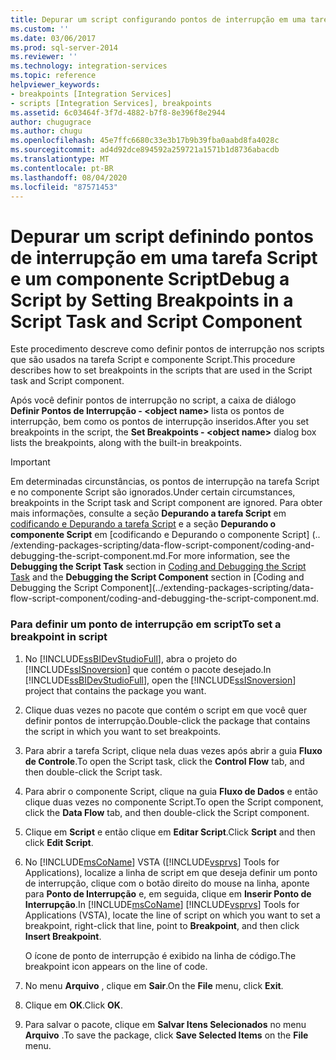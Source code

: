 ```yaml
---
title: Depurar um script configurando pontos de interrupção em uma tarefa Script e um componente de Script | Microsoft Docs
ms.custom: ''
ms.date: 03/06/2017
ms.prod: sql-server-2014
ms.reviewer: ''
ms.technology: integration-services
ms.topic: reference
helpviewer_keywords:
- breakpoints [Integration Services]
- scripts [Integration Services], breakpoints
ms.assetid: 6c03464f-3f7d-4882-b7f8-8e396f8e2944
author: chugugrace
ms.author: chugu
ms.openlocfilehash: 45e7ffc6680c33e3b17b9b39fba0aabd8fa4028c
ms.sourcegitcommit: ad4d92dce894592a259721a1571b1d8736abacdb
ms.translationtype: MT
ms.contentlocale: pt-BR
ms.lasthandoff: 08/04/2020
ms.locfileid: "87571453"
---
```

# <a name="debug-a-script-by-setting-breakpoints-in-a-script-task-and-script-component"></a><span data-ttu-id="1cb38-102">Depurar um script definindo pontos de interrupção em uma tarefa Script e um componente Script</span><span class="sxs-lookup"><span data-stu-id="1cb38-102">Debug a Script by Setting Breakpoints in a Script Task and Script Component</span></span>
  <span data-ttu-id="1cb38-103">Este procedimento descreve como definir pontos de interrupção nos scripts que são usados na tarefa Script e componente Script.</span><span class="sxs-lookup"><span data-stu-id="1cb38-103">This procedure describes how to set breakpoints in the scripts that are used in the Script task and Script component.</span></span>  
  
 <span data-ttu-id="1cb38-104">Após você definir pontos de interrupção no script, a caixa de diálogo **Definir Pontos de Interrupção - \<object name>** lista os pontos de interrupção, bem como os pontos de interrupção inseridos.</span><span class="sxs-lookup"><span data-stu-id="1cb38-104">After you set breakpoints in the script, the **Set Breakpoints - \<object name>** dialog box lists the breakpoints, along with the built-in breakpoints.</span></span>  
  
> [!IMPORTANT]  
>  <span data-ttu-id="1cb38-105">Em determinadas circunstâncias, os pontos de interrupção na tarefa Script e no componente Script são ignorados.</span><span class="sxs-lookup"><span data-stu-id="1cb38-105">Under certain circumstances, breakpoints in the Script task and Script component are ignored.</span></span> <span data-ttu-id="1cb38-106">Para obter mais informações, consulte a seção **Depurando a tarefa Script** em [codificando e Depurando a tarefa Script](../control-flow/script-task.md) e a seção **Depurando o componente Script** em [codificando e Depurando o componente Script] (.. /extending-packages-scripting/data-flow-script-component/coding-and-debugging-the-script-component.md.</span><span class="sxs-lookup"><span data-stu-id="1cb38-106">For more information, see the **Debugging the Script Task** section in [Coding and Debugging the Script Task](../control-flow/script-task.md) and the **Debugging the Script Component** section in [Coding and Debugging the Script Component](../extending-packages-scripting/data-flow-script-component/coding-and-debugging-the-script-component.md.</span></span>  
  
### <a name="to-set-a-breakpoint-in-script"></a><span data-ttu-id="1cb38-107">Para definir um ponto de interrupção em script</span><span class="sxs-lookup"><span data-stu-id="1cb38-107">To set a breakpoint in script</span></span>  
  
1.  <span data-ttu-id="1cb38-108">No [!INCLUDE[ssBIDevStudioFull](../../includes/ssbidevstudiofull-md.md)], abra o projeto do [!INCLUDE[ssISnoversion](../../includes/ssisnoversion-md.md)] que contém o pacote desejado.</span><span class="sxs-lookup"><span data-stu-id="1cb38-108">In [!INCLUDE[ssBIDevStudioFull](../../includes/ssbidevstudiofull-md.md)], open the [!INCLUDE[ssISnoversion](../../includes/ssisnoversion-md.md)] project that contains the package you want.</span></span>  
  
2.  <span data-ttu-id="1cb38-109">Clique duas vezes no pacote que contém o script em que você quer definir pontos de interrupção.</span><span class="sxs-lookup"><span data-stu-id="1cb38-109">Double-click the package that contains the script in which you want to set breakpoints.</span></span>  
  
3.  <span data-ttu-id="1cb38-110">Para abrir a tarefa Script, clique nela duas vezes após abrir a guia **Fluxo de Controle**.</span><span class="sxs-lookup"><span data-stu-id="1cb38-110">To open the Script task, click the **Control Flow** tab, and then double-click the Script task.</span></span>  
  
4.  <span data-ttu-id="1cb38-111">Para abrir o componente Script, clique na guia **Fluxo de Dados** e então clique duas vezes no componente Script.</span><span class="sxs-lookup"><span data-stu-id="1cb38-111">To open the Script component, click the **Data Flow** tab, and then double-click the Script component.</span></span>  
  
5.  <span data-ttu-id="1cb38-112">Clique em **Script** e então clique em **Editar Script**.</span><span class="sxs-lookup"><span data-stu-id="1cb38-112">Click **Script** and then click **Edit Script**.</span></span>  
  
6.  <span data-ttu-id="1cb38-113">No [!INCLUDE[msCoName](../../includes/msconame-md.md)] VSTA ([!INCLUDE[vsprvs](../../includes/vsprvs-md.md)] Tools for Applications), localize a linha de script em que deseja definir um ponto de interrupção, clique com o botão direito do mouse na linha, aponte para **Ponto de Interrupção** e, em seguida, clique em **Inserir Ponto de Interrupção**.</span><span class="sxs-lookup"><span data-stu-id="1cb38-113">In [!INCLUDE[msCoName](../../includes/msconame-md.md)] [!INCLUDE[vsprvs](../../includes/vsprvs-md.md)] Tools for Applications (VSTA), locate the line of script on which you want to set a breakpoint, right-click that line, point to **Breakpoint**, and then click **Insert Breakpoint**.</span></span>  
  
     <span data-ttu-id="1cb38-114">O ícone de ponto de interrupção é exibido na linha de código.</span><span class="sxs-lookup"><span data-stu-id="1cb38-114">The breakpoint icon appears on the line of code.</span></span>  
  
7.  <span data-ttu-id="1cb38-115">No menu **Arquivo** , clique em **Sair**.</span><span class="sxs-lookup"><span data-stu-id="1cb38-115">On the **File** menu, click **Exit**.</span></span>  
  
8.  <span data-ttu-id="1cb38-116">Clique em **OK**.</span><span class="sxs-lookup"><span data-stu-id="1cb38-116">Click **OK**.</span></span>  
  
9. <span data-ttu-id="1cb38-117">Para salvar o pacote, clique em **Salvar Itens Selecionados** no menu **Arquivo** .</span><span class="sxs-lookup"><span data-stu-id="1cb38-117">To save the package, click **Save Selected Items** on the **File** menu.</span></span>  
  
  
